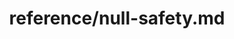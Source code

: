 ---
title: reference/null-safety.md
showAuthorInfo: false
redirect_path: https://kotlinlang.org/docs/null-safety.html
---